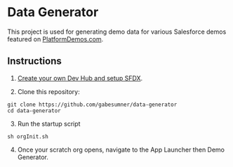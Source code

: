 # Data Generator

This project is used for generating demo data for various Salesforce demos featured on [PlatformDemos.com](https//www.platformdemos.com/).

## Instructions

1. [Create your own Dev Hub and setup SFDX](https://trailhead.salesforce.com/en/content/learn/modules/sfdx_app_dev/sfdx_app_dev_setup_dx).


2. Clone this repository:

```
git clone https://github.com/gabesumner/data-generator
cd data-generator
```

3. Run the startup script

  ```
  sh orgInit.sh
  ```

4. Once your scratch org opens, navigate to the App Launcher then Demo Generator.